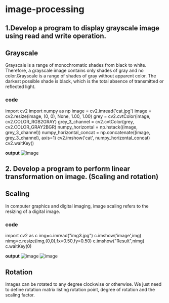 # image-processing

## 1.Develop a program to display grayscale image using read and write operation.
## Grayscale
Grayscale is a range of monochromatic shades from black to white. Therefore, a grayscale image contains only shades of gray and no color.Grayscale is a range of shades of gray without apparent color. The darkest possible shade is black, which is the total absence of transmitted or reflected light.

### code
import cv2
import numpy as np
image = cv2.imread(&#39;cat.jpg&#39;)
image = cv2.resize(image, (0, 0), None, 1.00, 1.00)
grey = cv2.cvtColor(image, cv2.COLOR_RGB2GRAY)
grey_3_channel = cv2.cvtColor(grey, cv2.COLOR_GRAY2BGR)
numpy_horizontal = np.hstack((image, grey_3_channel))
numpy_horizontal_concat = np.concatenate((image, grey_3_channel), axis=1)
cv2.imshow(&#39;cat&#39;, numpy_horizontal_concat)
cv2.waitKey()

**output**
![image](https://user-images.githubusercontent.com/72584581/105153465-523d4d00-5abd-11eb-911d-3f3b8b7b8da8.png)

## 2. Develop a program to perform linear transformation on image. (Scaling and rotation)
## Scaling
In computer graphics and digital imaging, image scaling refers to the resizing of a digital image.
### code
import cv2 as c
img=c.imread("img3.jpg")
c.imshow('image',img)
nimg=c.resize(img,(0,0),fx=0.50,fy=0.50)
c.imshow("Result",nimg)
c.waitKey(0)

**output**
![image](https://user-images.githubusercontent.com/72584581/105157710-19ec3d80-5ac2-11eb-8832-9774043a988d.png)
![image](https://user-images.githubusercontent.com/72584581/105157890-44d69180-5ac2-11eb-8b6b-e3f005908190.png)

## Rotation
Images can be rotated to any degree clockwise or otherwise. We just need to define rotation matrix listing rotation point, degree of rotation and the scaling factor.

